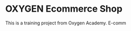 # OXYGEN Ecommerce Shop 
This is a training project from Oxygen Academy. E-comm                                                           
   
  
 
 
